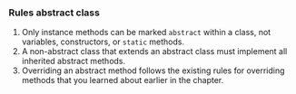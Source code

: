 ### Rules abstract class
1. Only instance methods can be marked `abstract` within a class, not variables,
constructors, or `static` methods.
2. A non-abstract class that extends an abstract class must implement all
inherited abstract methods.
3. Overriding an abstract method follows the existing rules for overriding methods that
you learned about earlier in the chapter.